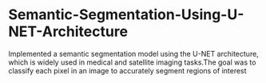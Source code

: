 # Semantic-Segmentation-Using-U-NET-Architecture
Implemented a semantic segmentation model using the U-NET architecture, which is widely used in medical and satellite imaging tasks.The goal was to classify each pixel in an image to accurately segment regions of interest
